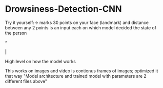 # Drowsiness-Detection-CNN

Try it yourself:-> marks 30 points on your face (landmark) and distance between any 2 points is an input each on which model decided the state of the person

^

|

High level on how the model works

This works on images and video is contionus frames of images;  optimized it that way
"Model architecture and trained model with parameters are 2 different files above"
